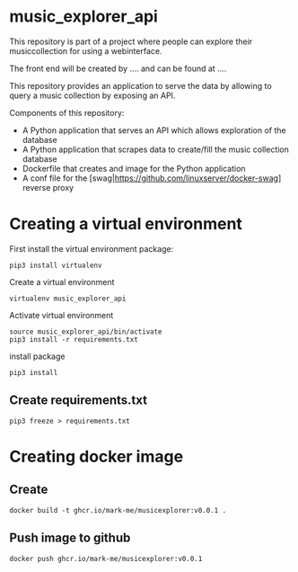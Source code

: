 # music_explorer_api

This repository is part of a project where people can explore their musiccollection for using a webinterface.

The front end will be created by .... and can be found at ....

This repository provides an application to serve the data by allowing to query a music collection by exposing an API.

Components of this repository:
* A Python application that serves an API which allows exploration of the database
* A Python application that scrapes data to create/fill the music collection database
* Dockerfile that creates and image for the Python application
* A conf file for the [swag|https://github.com/linuxserver/docker-swag] reverse proxy


# Creating a virtual environment

First install the virtual environment package:
```
pip3 install virtualenv
```
Create a virtual environment
```
virtualenv music_explorer_api
```

Activate virtual environment
```
source music_explorer_api/bin/activate
pip3 install -r requirements.txt
```

install package
```
pip3 install 
```

## Create requirements.txt

```
pip3 freeze > requirements.txt 
```

# Creating docker image

## Create

```
docker build -t ghcr.io/mark-me/musicexplorer:v0.0.1 .
```

## Push image to github

```
docker push ghcr.io/mark-me/musicexplorer:v0.0.1
```
